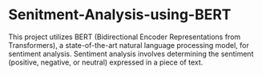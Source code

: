 # Senitment-Analysis-using-BERT
This project utilizes BERT (Bidirectional Encoder Representations from Transformers), a state-of-the-art natural language processing model, for sentiment analysis. Sentiment analysis involves determining the sentiment (positive, negative, or neutral) expressed in a piece of text.
